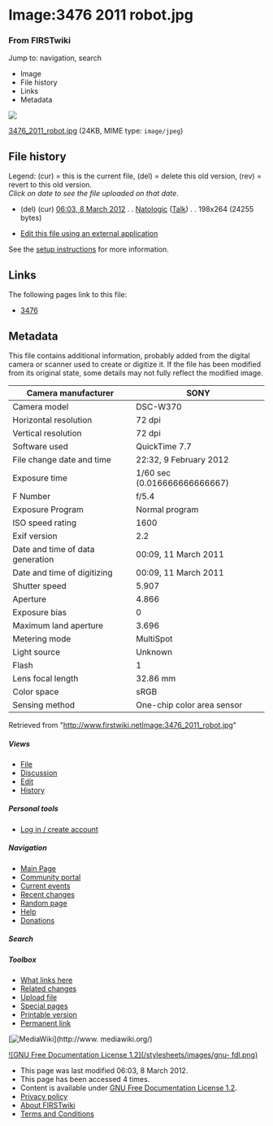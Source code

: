 

# Image:3476 2011 robot.jpg

### From FIRSTwiki

Jump to: navigation, search

  * Image
  * File history
  * Links
  * Metadata

![](/media/d/d6/3476_2011_robot.jpg)

[3476_2011_robot.jpg](/media/d/d6/3476_2011_robot.jpg "3476 2011 robot.jpg" )
(24KB, MIME type: `image/jpeg`)

## File history

Legend: (cur) = this is the current file, (del) = delete this old version,
(rev) = revert to this old version.  
_Click on date to see the file uploaded on that date_.

  * (del) (cur) [06:03, 8 March 2012](/media/d/d6/3476_2011_robot.jpg "/media/d/d6/3476 2011 robot.jpg" ) . . [Natologic](/index.php?title=User:Natologic&action=edit "User:Natologic" ) ([Talk](User_talk:Natologic "User talk:Natologic" )) . . 198x264 (24255 bytes)
  

  * [Edit this file using an external application](/index.php?title=Image:3476_2011_robot.jpg&action=edit&externaledit=true&mode=file "Image:3476 2011 robot.jpg" )

See the [setup
instructions](http://meta.wikimedia.org/wiki/Help:External_editors
"http://meta.wikimedia.org/wiki/Help:External_editors" ) for more information.

## Links

The following pages link to this file:

  * [3476](3476 "3476" )

## Metadata

This file contains additional information, probably added from the digital
camera or scanner used to create or digitize it. If the file has been modified
from its original state, some details may not fully reflect the modified
image.

Camera manufacturer |  SONY  
---|---  
Camera model |  DSC-W370  
Horizontal resolution |  72 dpi  
Vertical resolution |  72 dpi  
Software used |  QuickTime 7.7  
File change date and time |  22:32, 9 February 2012  
Exposure time |  1/60 sec (0.016666666666667)  
F Number |  f/5.4  
Exposure Program |  Normal program  
ISO speed rating |  1600  
Exif version |  2.2  
Date and time of data generation |  00:09, 11 March 2011  
Date and time of digitizing |  00:09, 11 March 2011  
Shutter speed |  5.907  
Aperture |  4.866  
Exposure bias |  0  
Maximum land aperture |  3.696  
Metering mode |  MultiSpot  
Light source |  Unknown  
Flash |  1  
Lens focal length |  32.86 mm  
Color space |  sRGB  
Sensing method |  One-chip color area sensor  
  
Retrieved from
"<http://www.firstwiki.netImage:3476_2011_robot.jpg>"

##### Views

  * [File](Image:3476_2011_robot.jpg)
  * [Discussion](/index.php?title=Image_talk:3476_2011_robot.jpg&action=edit)
  * [Edit](/index.php?title=Image:3476_2011_robot.jpg&action=edit)
  * [History](/index.php?title=Image:3476_2011_robot.jpg&action=history)

##### Personal tools

  * [Log in / create account](/index.php?title=Special:Userlogin&returnto=Image:3476_2011_robot.jpg)

[](Main_Page "Main Page" )

##### Navigation

  * [Main Page](Main_Page)
  * [Community portal](FIRSTwiki:Community_portal)
  * [Current events](Current_events)
  * [Recent changes](Special:Recentchanges)
  * [Random page](Special:Random)
  * [Help](FIRSTwiki:Help)
  * [Donations](FIRSTwiki:Site_support)

##### Search



##### Toolbox

  * [What links here](Special:Whatlinkshere/Image:3476_2011_robot.jpg)
  * [Related changes](Special:Recentchangeslinked/Image:3476_2011_robot.jpg)
  * [Upload file](Special:Upload)
  * [Special pages](Special:Specialpages)
  * [Printable version](/index.php?title=Image:3476_2011_robot.jpg&printable=yes)
  * [Permanent link](/index.php?title=Image:3476_2011_robot.jpg&oldid=93126)

[![MediaWiki](/skins/common/images/poweredby_mediawiki_88x31.png)](http://www.
mediawiki.org/)

[![GNU Free Documentation License 1.2](/stylesheets/images/gnu-
fdl.png)](http://www.gnu.org/copyleft/fdl.html)

  * This page was last modified 06:03, 8 March 2012.
  * This page has been accessed 4 times.
  * Content is available under [GNU Free Documentation License 1.2](http://www.gnu.org/copyleft/fdl.html "http://www.gnu.org/copyleft/fdl.html" ).
  * [Privacy policy](FIRSTwiki:Privacy_policy "FIRSTwiki:Privacy policy" )
  * [About FIRSTwiki](FIRSTwiki:About "FIRSTwiki:About" )
  * [Terms and Conditions](FIRSTwiki:Terms_and_conditions "FIRSTwiki:Terms and conditions" )

